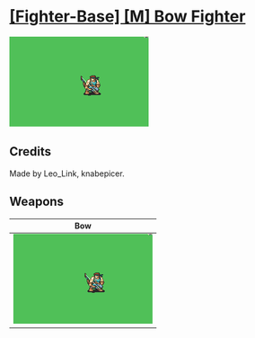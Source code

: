 # [\[Fighter-Base\] \[M\] Bow Fighter](./)

<img src="./5.%20Bow/Bow_000.png" alt="[Fighter-Base] [M] Bow Fighter standing" />

## Credits

Made by Leo_Link, knabepicer.

## Weapons


|Bow |
|  :---: |
| <img alt="Bow animation" src="./5.%20Bow/Bow.gif" /> |
